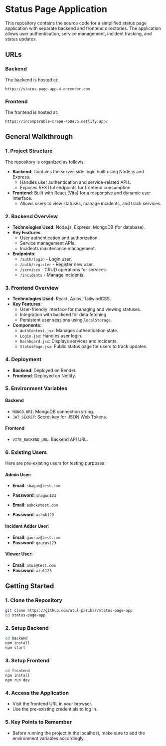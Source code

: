 # Status Page Application

This repository contains the source code for a simplified status page application with separate backend and frontend directories. The application allows user authentication, service management, incident tracking, and status updates.

## URLs

### Backend
The backend is hosted at:
```
https://status-page-app-4.onrender.com
```

### Frontend
The frontend is hosted at:
```
https://incomparable-crepe-458e36.netlify.app/
```

## General Walkthrough

### 1. Project Structure
The repository is organized as follows:
- **Backend**: Contains the server-side logic built using Node.js and Express.
  - Handles user authentication and service-related APIs.
  - Exposes RESTful endpoints for frontend consumption.
- **Frontend**: Built with React (Vite) for a responsive and dynamic user interface.
  - Allows users to view statuses, manage incidents, and track services.

### 2. Backend Overview
- **Technologies Used**: Node.js, Express, MongoDB (for database).
- **Key Features**:
  - User authentication and authorization.
  - Service management APIs.
  - Incidents maintenance management.
- **Endpoints**:
  - `/auth/login` - Login user.
  - `/auth/register` - Register new user.
  - `/services` - CRUD operations for services.
  - `/incidents` - Manage incidents.

### 3. Frontend Overview
- **Technologies Used**: React, Axios, TailwindCSS.
- **Key Features**:
  - User-friendly interface for managing and viewing statuses.
  - Integration with backend for data fetching.
  - Persistent user sessions using `localStorage`.
- **Components**:
  - `AuthContext.jsx`: Manages authentication state.
  - `Login.jsx`: Handles user login.
  - `Dashboard.jsx`: Displays services and incidents.
  - `StatusPage.jsx`: Public status page for users to track updates.

### 4. Deployment
- **Backend**: Deployed on Render.
- **Frontend**: Deployed on Netlify.

### 5. Environment Variables
#### Backend
- `MONGO_URI`: MongoDB connection string.
- `JWT_SECRET`: Secret key for JSON Web Tokens.

#### Frontend
- `VITE_BACKEND_URL`: Backend API URL.

### 6. Existing Users
Here are pre-existing users for testing purposes:

#### Admin User:
- **Email**: `shagun@test.com`
- **Password**: `shagun123`

- **Email**: `ashok@test.com`
- **Password**: `ashok123`

#### Incident Adder User:
- **Email**: `gaurav@test.com`
- **Password**: `gaurav123`

#### Viewer User:
- **Email**: `atul@test.com`
- **Password**: `atul123`

## Getting Started

### 1. Clone the Repository
```bash
git clone https://github.com/atul-parihar/status-page-app
cd status-page-app
```

### 2. Setup Backend
```bash
cd backend
npm install
npm start
```

### 3. Setup Frontend
```bash
cd frontend
npm install
npm run dev
```

### 4. Access the Application
- Visit the frontend URL in your browser.
- Use the pre-existing credentials to log in.

### 5. Key Points to Remember
- Before running the project in the localhost, make sure to add the environment variables accordingly.
  

